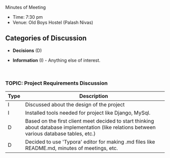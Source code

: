 Minutes of Meeting

* Time: 7:30 pm
* Venue: Old Boys Hostel (Palash Nivas)

## Categories of Discussion
* **Decisions** (D)

* **Information** (I) - Anything else of interest.

  ​

### TOPIC: Project Requirements Discussion

| Type | Description                              |
| ---- | ---------------------------------------- |
| I    | Discussed about the design of the project |
| I    | Installed tools needed for project like Django, MySql. |
| D    | Based on the first client meet decided to start thinking about database implementation (like relations between various database tables, etc.) |
| D    | Decided to use 'Typora' editor for making .md files like README.md, minutes of meetings, etc. |